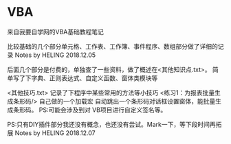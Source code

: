 # VBA
来自我要自学网的VBA基础教程笔记


比较基础的几个部分单元格、工作表、工作簿、事件程序、数组部分做了详细的记录
Notes by HELING 2018.12.05

后面几个部分是付费的，单独查了一些资料，做了概述在<其他知识点.txt>。
  简单写了下字典、正则表达式、自定义函数、窗体类模块等

<其他技巧.txt> 记录了下程序中某些常用的方法等小技巧
<练习1：为报表批量生成条形码/> 自己做的一个加载宏 自动跳出一个条形码对话框设置窗体，能批量生成条形码。
PS:可能会涉及到对 VB项目进行自定义签名等。

PS:只有DIY插件部分我还没有概念，也还没有尝试。Mark一下，等下段时间再拓展
Notes by HELING 2018.12.07
